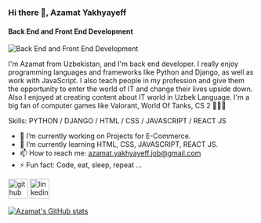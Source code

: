 ### Hi there 👋, Azamat Yakhyayeff
#### Back End and Front End Development
![Back End and Front End Development](https://pbs.twimg.com/profile_banners/1746125588493221888/1705144203/600x200)

I'm Azamat from Uzbekistan, and I'm back end developer. I really enjoy programming languages and frameworks like Python and Django, as well as work with JavaScript. I also teach people in my profession and give them the opportunity to enter the world of IT and change their lives upside down. Also I enjoyed at creating content about IT world in Uzbek Language. I'm a big fan of computer games like Valorant, World Of Tanks, CS 2 🤷🏻‍♂️

Skills: PYTHON / DJANGO / HTML / CSS / JAVASCRIPT / REACT JS

- 🔭 I’m currently working on Projects for E-Commerce. 
- 🌱 I’m currently learning HTML, CSS, JAVASCRIPT, REACT JS. 
- 📫 How to reach me: azamat.yakhyayeff.job@gmail.com 
- ⚡ Fun fact: Code, eat, sleep, repeat ... 


[<img src='https://cdn.jsdelivr.net/npm/simple-icons@3.0.1/icons/github.svg' alt='github' height='40'>](https://github.com/https://github.com/azzaa-back-end-dev)  [<img src='https://cdn.jsdelivr.net/npm/simple-icons@3.0.1/icons/linkedin.svg' alt='linkedin' height='40'>](https://www.linkedin.com/in/www.linkedin.com/in/azza-back-end-dev/)  


[![Azamat's GitHub stats](https://github-readme-stats.vercel.app/api?username=azzaa-back-end-dev)](https://github.com/azzaa-back-end-dev/github-readme-stats)




